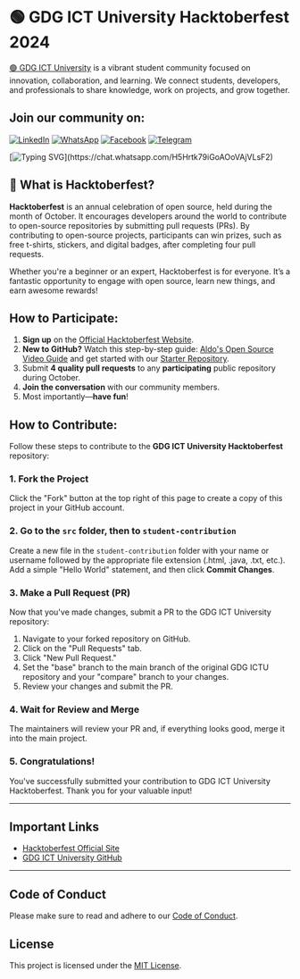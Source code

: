 # 🟢 GDG ICT University Hacktoberfest 2024

[🟢 GDG ICT University](https://github.com/GDG-On-Campus-ICTU/) is a vibrant student community focused on innovation, collaboration, and learning. We connect students, developers, and professionals to share knowledge, work on projects, and grow together.

## Join our community on:

[![LinkedIn](https://img.shields.io/badge/-LinkedIn-blue?style=for-the-badge&logo=linkedin)](https://www.linkedin.com/company/gdscictuniversity/)
[![WhatsApp](https://img.shields.io/badge/-WhatsApp-brightgreen?style=for-the-badge&logo=whatsapp)](https://chat.whatsapp.com/H5Hrtk79iGoAOoVAjVLsF2)
[![Facebook](https://img.shields.io/badge/-Facebook-blue?style=for-the-badge&logo=facebook)](https://web.facebook.com/gdscictu)
[![Telegram](https://img.shields.io/badge/-Telegram-blue?style=for-the-badge&logo=telegram)](https://t.me/gdgictu)

[![Typing SVG](https://readme-typing-svg.herokuapp.com?font=Fira+Code&size=24&color=%2336BCF7&lines=🖐Join+us+on+our+journey!)](https://chat.whatsapp.com/H5Hrtk79iGoAOoVAjVLsF2)

## 🎉 What is Hacktoberfest?

**Hacktoberfest** is an annual celebration of open source, held during the month of October. It encourages developers around the world to contribute to open-source repositories by submitting pull requests (PRs). By contributing to open-source projects, participants can win prizes, such as free t-shirts, stickers, and digital badges, after completing four pull requests.

Whether you're a beginner or an expert, Hacktoberfest is for everyone. It’s a fantastic opportunity to engage with open source, learn new things, and earn awesome rewards!

## How to Participate:

1. **Sign up** on the [Official Hacktoberfest Website](https://hacktoberfest.com/auth).
2. **New to GitHub?** Watch this step-by-step guide: [Aldo's Open Source Video Guide](https://www.youtube.com/watch?v=uQLNFRviB6Q) and get started with our [Starter Repository](https://github.com/zero-to-mastery/start-here-guidelines).
3. Submit **4 quality pull requests** to any **participating** public repository during October.
4. **Join the conversation** with our community members.
5. Most importantly—**have fun**!

## How to Contribute:

Follow these steps to contribute to the **GDG ICT University Hacktoberfest** repository:

### 1. Fork the Project
Click the "Fork" button at the top right of this page to create a copy of this project in your GitHub account.

### 2. Go to the `src` folder, then to `student-contribution`
Create a new file in the `student-contribution` folder with your name or username followed by the appropriate file extension (.html, .java, .txt, etc.). Add a simple "Hello World" statement, and then click **Commit Changes**.

### 3. Make a Pull Request (PR)
Now that you've made changes, submit a PR to the GDG ICT University repository:

1. Navigate to your forked repository on GitHub.
2. Click on the "Pull Requests" tab.
3. Click "New Pull Request."
4. Set the "base" branch to the main branch of the original GDG ICTU repository and your "compare" branch to your changes.
5. Review your changes and submit the PR.

### 4. Wait for Review and Merge
The maintainers will review your PR and, if everything looks good, merge it into the main project.

### 5. Congratulations!
You've successfully submitted your contribution to GDG ICT University Hacktoberfest. Thank you for your valuable input!

---

## Important Links

- [Hacktoberfest Official Site](https://hacktoberfest.digitalocean.com/)
- [GDG ICT University GitHub](https://github.com/GDG-On-Campus-ICTU/)

---

## Code of Conduct

Please make sure to read and adhere to our [Code of Conduct](https://www.digitalocean.com/community/tutorial_series/an-introduction-to-open-source).

## License

This project is licensed under the [MIT License](LICENSE).
